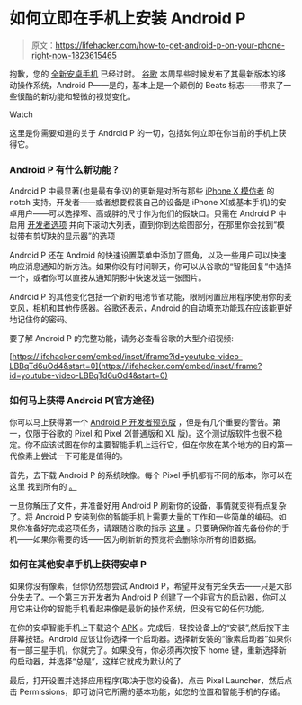 # 如何立即在手机上安装 Android P

> 原文：<https://lifehacker.com/how-to-get-android-p-on-your-phone-right-now-1823615465>

抱歉，您的 [全新安卓手机](https://lifehacker.com/preview/the-best-way-to-buy-the-galaxy-s9-is-straight-from-sams-1823326739?rev=1519667070079#_ga=2.216598550.1805348582.1520530393-275916814.1520530392) 已经过时。 [谷歌](https://lifehacker.com/the-google-apps-new-imessage-extension-is-pretty-great-1823553441) 本周早些时候发布了其最新版本的移动操作系统，Android P——是的，基本上是一个颠倒的 Beats 标志——带来了一些很酷的新功能和轻微的视觉变化。

Watch

这里是你需要知道的关于 Android P 的一切，包括如何立即在你当前的手机上获得它。

### Android P 有什么新功能？

Android P 中最显著(也是最有争议)的更新是对所有那些 [iPhone X 模仿者](https://gizmodo.com/asus-basically-made-a-more-affordable-iphone-x-ripoff-w-1823352258) 的 notch 支持。开发者——或者想要假装自己的设备是 iPhone X(或基本手机)的安卓用户——可以选择窄、高或胖的尺寸作为他们的假缺口。只需在 Android P 中启用 [开发者选项](https://lifehacker.com/the-coolest-features-you-can-unlock-in-androids-develop-1789517222) 并向下滚动大列表，直到你到达绘图部分，在那里你会找到“模拟带有剪切块的显示器”的选项

Android P 还在 Android 的快速设置菜单中添加了圆角，以及一些用户可以快速响应消息通知的新方法。如果你没有时间聊天，你可以从谷歌的“智能回复”中选择一个，或者你可以直接从通知阴影中快速发送一张图片。

Android P 的其他变化包括一个新的电池节省功能，限制闲置应用程序使用你的麦克风，相机和其他传感器。谷歌还表示，Android 的自动填充功能现在应该能更好地记住你的密码。

要了解 Android P 的完整功能，请务必查看谷歌的大型介绍视频:

 [https://lifehacker.com/embed/inset/iframe?id=youtube-video-LBBqTd6uOd4&start=0](https://lifehacker.com/embed/inset/iframe?id=youtube-video-LBBqTd6uOd4&start=0) 

### 如何马上获得 Android P(官方途径)

你可以马上获得第一个 [Android P 开发者预览版](https://developer.android.com/preview/download.html) ，但是有几个重要的警告。第一，仅限于谷歌的 Pixel 和 Pixel 2(普通版和 XL 版)。这个测试版软件也很不稳定。你不应该试图在你的主要智能手机上运行它，但在你放在某个地方的旧的第一代像素上尝试一下可能是值得的。

首先，去下载 Android P 的系统映像。每个 Pixel 手机都有不同的版本，你可以在这里 找到所有的 [。](https://developer.android.com/preview/download.html#images)

一旦你解压了文件，并准备好用 Android P 刷新你的设备，事情就变得有点复杂了。将 Android P 安装到你的智能手机上需要大量的工作和一些简单的编码。如果你准备好完成这项任务，请跟随谷歌的指示 [这里](https://developers.google.com/android/images#instructions) 。只要确保你首先备份你的手机——如果你需要的话——因为刷新新的预览将会删除你所有的旧数据。

### 如何在其他安卓手机上获得安卓 P

如果你没有像素，但你仍然想尝试 Android P，希望并没有完全失去——只是大部分失去了。一个第三方开发者为 Android P 创建了一个非官方的启动器，你可以用它来让你的智能手机看起来像是最新的操作系统，但没有它的任何功能。

在你的安卓智能手机上下载这个 [APK](https://forum.xda-developers.com/attachment.php?attachmentid=4440465&d=1520455428) 。完成后，轻按设备上的“安装”,然后按下主屏幕按钮。Android 应该让你选择一个启动器。选择新安装的“像素启动器”如果你有一部三星手机，你就完了。如果没有，你必须再次按下 home 键，重新选择新的启动器，并选择“总是”，这样它就成为默认的了

最后，打开设置并选择应用程序(取决于您的设备)。点击 Pixel Launcher，然后点击 Permissions，即可访问它所需的基本功能，如您的位置和智能手机的存储。